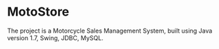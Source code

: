 # MotoStore
The project is a Motorcycle Sales Management System, built using Java version 1.7, Swing, JDBC, MySQL.
